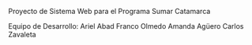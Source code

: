 Proyecto de Sistema Web para el Programa Sumar Catamarca

Equipo de Desarrollo:
Ariel Abad
Franco Olmedo
Amanda Agüero
Carlos Zavaleta
